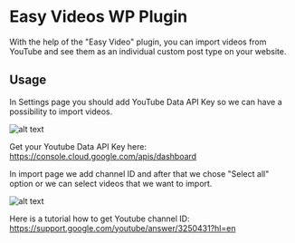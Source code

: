 # Easy Videos WP Plugin

With the help of the "Easy Video" plugin, you can import videos from YouTube and see them as an individual custom post type on your website.

## Usage

In Settings page you should add YouTube Data API Key so we can have a possibility to import videos.

![alt text](https://i.ibb.co/5jYmsSc/settings.png)

Get your Youtube Data API Key here:
https://console.cloud.google.com/apis/dashboard

In import page we add channel ID and after that we chose "Select all" option or we can select videos that we want to import.

![alt text](https://i.ibb.co/JkYV6KX/find-video.png)

Here is a tutorial how to get Youtube channel ID:
https://support.google.com/youtube/answer/3250431?hl=en
